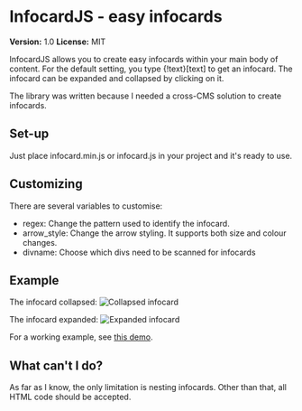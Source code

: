 # InfocardJS - easy infocards

**Version:** 1.0
**License:** MIT

InfocardJS allows you to create easy infocards within your main body of content. For the default setting, you type {!text}[text] to get an infocard.
The infocard can be expanded and collapsed by clicking on it.

The library was written because I needed a cross-CMS solution to create infocards.

## Set-up
Just place infocard.min.js or infocard.js in your project and it's ready to use.

## Customizing
There are several variables to customise:

* regex: Change the pattern used to identify the infocard.
* arrow_style: Change the arrow styling. It supports both size and colour changes.
* divname: Choose which divs need to be scanned for infocards

## Example
The infocard collapsed:
<img src="https://www.frisovandijk.com/public/git/infocardjs/infocard_collapse.png" alt="Collapsed infocard" />

The infocard expanded:
<img src="https://www.frisovandijk.com/public/git/infocardjs/infocard_expand.png" alt="Expanded infocard" />

For a working example, see [this demo](https://www.frisovandijk.com/public/git/infocardjs/demo.html).

## What can't I do?
As far as I know, the only limitation is nesting infocards. Other than that, all HTML code should be accepted.
